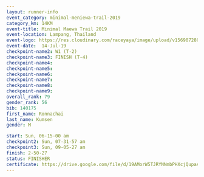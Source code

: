 ```yaml
---
layout: runner-info 
event_category: minimal-meniewa-trail-2019 
category_km: 14KM 
event-title: Minimal Maewa Trail 2019 
event-location: Lampang, Thailand 
event-logo: https://res.cloudinary.com/raceyaya/image/upload/v1569072805/logo/minimal-trail_ktnvsp.jpg 
event-date:  14-Jul-19 
checkpoint-name2: W1 (T-2) 
checkpoint-name3: FINISH (T-4) 
checkpoint-name4: 
checkpoint-name5: 
checkpoint-name6: 
checkpoint-name7: 
checkpoint-name8: 
checkpoint-name9: 
overall_rank: 79
gender_rank: 56
bib: 140175
first_name: Ronnachai
last_name: Kumsen
gender: M

start: Sun, 06-15-00 am
checkpoint2: Sun, 07-31-57 am
checkpoint3: Sun, 09-05-27 am
finish: 2-50-27
status: FINISHER
certificate: https://drive.google.com/file/d/19AMorW5TJRYNNmbPHXcjQupaAShc6xqi/view?usp=sharing
---
```


